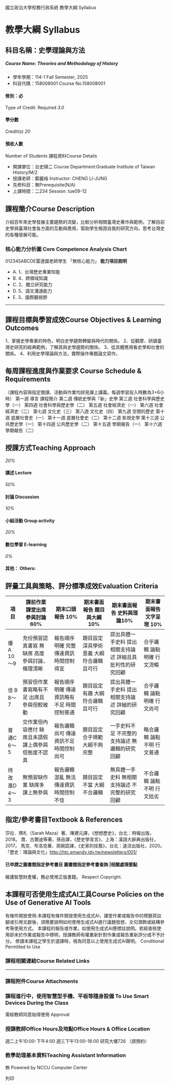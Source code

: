 國立政治大學校務行政系統 教學大綱 Syllabus
# 教學大綱 Syllabus
##  科目名稱：史學理論與方法 
#####  Course Name: Theories and Methodology of History
  * 學年學期：114-1 Fall Semester, 2025 
  * 科目代碼：158008001 Course No.158008001


#### 修別：必
Type of Credit: Required 
_3.0_
#### 學分數
Credit(s)
_20_
#### 預收人數
Number of Students
課程資料Course Details
  * 開課單位：台史碩二 Course Department:Graduate Institute of Taiwan History/M/2 
  * 授課老師：鄭麗榕 Instructor: CHENG LI-JUNG 
  * 先修科目：無Prerequisite(N/A)
  * 上課時間：二234 Session: tue09-12


##  課程簡介Course Description
介紹百年來史學發展主要趨勢的流變，比較分析相關臺灣史著作與範例，了解目前史學與臺灣社會各方面的互動與應用，幫助學生檢證自我的研究方向，思考台灣史的各種發展可能。
###  核心能力分析圖 Core Competence Analysis Chart
012345ABCDE雷達圖老師學生
「無核心能力」 
**能力項目說明**
  * A. 1、台灣歷史專業知能
  * B. 4、跨領域知識
  * C. 2、獨立研究能力
  * D. 5、語文溝通能力
  * E. 3、國際觀視野


* * *
##  課程目標與學習成效Course Objectives & Learning Outcomes 
1、掌握史學專業的特色，明白史學趨勢轉變與時代的關係。
2、從觀摩、研讀臺灣史研究的經典範例，了解其與史學趨勢的關係。
3、從具體應用看史學和社會的關係。
4、利用史學理論與方法，實際操作專題論文寫作。
##  每周課程進度與作業要求 Course Schedule & Requirements
（課程內容與指定閱讀、活動與作業均詳見課上講義。每週學習投入時數為3+6小時）
第一週 導言 課程簡介
第二週 傳統史學與「新」史學
第三週 社會科學與歷史學（一）
第四週 社會科學與歷史學（二）
第五週 社會經濟史（一）
第六週 社會經濟史（二）
第七週 文化史（三）
第八週 文化史（四）
第九週 空間的歷史
第十週 底層社會史（一）
第十一週 底層社會史（二）
第十二週 影視史學
第十三週 公共歷史學（一）
第十四週 公共歷史學（二）
第十五週 學期報告（一）
第十六週 學期報告（二）
##  授課方式Teaching Approach
_20%_
####  講述 Lecture
_50%_
####  討論 Discussion
_10%_
####  小組活動 Group activity
_20%_
####  數位學習 E-learning
_0%_
####  其他： Others:
##  評量工具與策略、評分標準成效Evaluation Criteria
項目 |  課前作業 課堂出席 參與討論60% |  期末口頭報告 10% |  期末書面報告 題目與大綱10% |  期末書面報告 史料與理論10% |  期末書面報告 文字呈現 10%  
---|---|---|---|---|---  
優 A 10～9 |  充份預習認真書寫 無缺席 高度參與討論，條理清晰 |  報告順序明確 完整傳達資訊 時間控制得宜 |  題目設定深具學術意義 大綱符合邏輯且可行 |  提出具體一手史料 提出相關支持論述 詳細且具批判性的研究回顧 |  合乎邏輯 論點明確 行文流暢  
佳 B 8～7 |  預習但作業書寫略有不足 出席且參與但較被動 |  報告順序明確 傳達資訊略有不足 時間控制普通 |  題目設定有趣 大綱符合邏輯且可行 |  提出具體一手史料 提出相關支持論述 詳細的研究回顧 |  合乎邏輯 論點明確 行文尚可  
普通C 6～5 |  交作業但內容應付 缺席且未請假 課上偶參與但態度不認真 |  報告邏輯尚可 傳達資訊不足 時間控制尚可 |  題目設定合乎規範 大綱不夠完整 |  一手史料不足 不完整的支持論述 無邏輯的研究回顧 |  略合邏輯 論點不明 行文普通  
待改進D 4～3 |  無預習缺作業 缺席多 課上無參與 |  報告邏輯混亂 無法傳達資訊 時間控制不佳 |  題目設定不當 大綱不合邏輯 |  無具體一手史料 無相關支持論述 不完整的研究回顧 |  不合邏輯 論點不明 行文拙劣  
##  指定/參考書目Textbook & References
莎拉．瑪札（Sarah Maza）著、陳建元譯，《想想歷史》，台北：時報出版，2018。
喬．古爾迪等著、孫岳譯，《歷史學宣言》，上海：漢語大辭典出版社，2017。
馬克．布洛克著、周婉窈譯，《史家的技藝》，台北：遠流出版社，2020。
「歷史：理論與文化」http://htc.emandy.idv.tw/newsletters/001/
####  已申請之圖書館指定參考書目  圖書館指定參考書查詢 |相關處理要點
維護智慧財產權，務必使用正版書籍。 Respect Copyright.
##  本課程可否使用生成式AI工具Course Policies on the Use of Generative AI Tools
有條件開放使用:本課程有條件開放使用生成式AI，課堂作業或報告中的標題頁註腳或引用文獻後，須簡要說明如何使用生成式AI進行議題發想、文句潤飾或結構參考等使用方式。 本課程的報告或作業，如使用生成式AI應標註說明。若經查核使用卻未於作業或報告中標明，授課教師有權重新針對作業或報告重新評分或不予計分。 修讀本課程之學生於選課時，視為同意以上使用生成式AI聲明。 Conditional Permitted to Use 
###  課程相關連結Course Related Links
* * *
###  課程附件Course Attachments
###  課程進行中，使用智慧型手機、平板等隨身設備 To Use Smart Devices During the Class
需經教師同意始得使用  Approval
###  授課教師Office Hours及地點Office Hours & Office Location
週二上午10:00-下午4:00
週三下午13:00-18:00
研究大樓726
（請預約）
###  教學助理基本資料Teaching Assistant Information
無
Powered by NCCU Computer Center
  
列印
